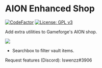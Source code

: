 # AION Enhanced Shop

[![CodeFactor](https://www.codefactor.io/repository/github/iswenzz/aion-enhanced-shop/badge)](https://www.codefactor.io/repository/github/iswenzz/aion-enhanced-shop)
[![License: GPL v3](https://img.shields.io/badge/License-GPLv3-blue.svg)](https://www.gnu.org/licenses/gpl-3.0)

Add extra utilities to Gameforge's AION shop.

![](https://i.imgur.com/zRPW8YU.png)

* Searchbox to filter vault items.

Request features (Discord): Iswenzz#3906
